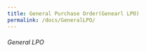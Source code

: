 ```yaml
---
title: General Purchase Order(Genearl LPO)
permalink: /docs/GeneralLPO/
---
```




###### General LPO

